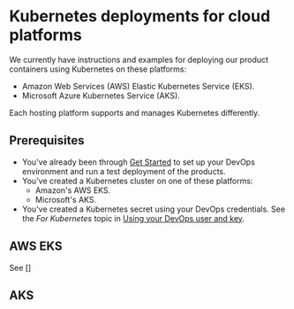 # Kubernetes deployments for cloud platforms

We currently have instructions and examples for deploying our product containers using Kubernetes on these platforms:

* Amazon Web Services (AWS) Elastic Kubernetes Service (EKS).
* Microsoft Azure Kubernetes Service (AKS).

Each hosting platform supports and manages Kubernetes differently. 

## Prerequisites

* You've already been through [Get Started](getStarted.md) to set up your DevOps environment and run a test deployment of the products.
* You've created a Kubernetes cluster on one of these platforms:
  - Amazon's AWS EKS.
  - Microsoft's AKS. 
  <!-- - Google -->
* You've created a Kubernetes secret using your DevOps credentials. See the *For Kubernetes* topic in [Using your DevOps user and key](devopsUserKey.md).

## AWS EKS

See []

## AKS

